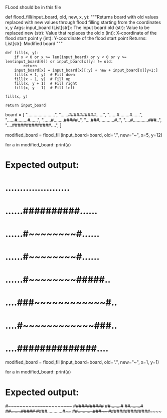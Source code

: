 FLood should be in this file

def flood_fill(input_board, old, new, x, y):
    """Returns board with old values replaced with new values
    through flood filling starting from the coordinates x, y
    Args:
        input_board (List[str]): The input board
        old (str): Value to be replaced
        new (str): Value that replaces the old
        x (int): X-coordinate of the flood start point
        y (int): Y-coordinate of the flood start point
    Returns:
        List[str]: Modified board
    """

    def fill(x, y):
        if x < 0 or x >= len(input_board) or y < 0 or y >= len(input_board[0]) or input_board[x][y] != old:
            return
        input_board[x] = input_board[x][:y] + new + input_board[x][y+1:]
        fill(x + 1, y)  # Fill down
        fill(x - 1, y)  # Fill up
        fill(x, y + 1)  # Fill right
        fill(x, y - 1)  # Fill left

    fill(x, y)

    return input_board

board = [
    "......................",
    "......##########......",
    "......#........#......",
    "......#........#......",
    "......#........#####..",
    "....###............#..",
    "....#............###..",
    "....##############....",
]


modified_board = flood_fill(input_board=board, old=".", new="~", x=5, y=12)

for a in modified_board:
    print(a)

# Expected output:
# ......................
# ......##########......
# ......#~~~~~~~~#......
# ......#~~~~~~~~#......
# ......#~~~~~~~~#####..
# ....###~~~~~~~~~~~~#..
# ....#~~~~~~~~~~~~###..
# ....##############....

modified_board = flood_fill(input_board=board, old=".", new="~", x=1, y=1)

for a in modified_board:
    print(a)

# Expected output:
#~~~~~~~~~~~~~~~~~~~~~~
#~~~~~~##########~~~~~~
#~~~~~~#........#~~~~~~
#~~~~~~#........#~~~~~~
#~~~~~~#........#####~~
#~~~~###............#~~
#~~~~#............###~~
#~~~~##############~~~~

